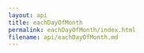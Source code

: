```yaml
---
layout: api
title: eachDayOfMonth
permalink: eachDayOfMonth/index.html
filename: api/eachDayOfMonth.md
---
```

